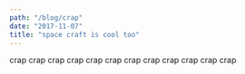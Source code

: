 ```yaml
---
path: "/blog/crap"
date: "2017-11-07"
title: "space craft is cool too"
---
```

crap crap crap crap crap crap crap crap crap crap crap crap 